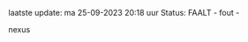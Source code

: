 laatste update: 
ma 25-09-2023 20:18   uur 
Status: FAALT - fout - 
<div class="service R">nexus</div>